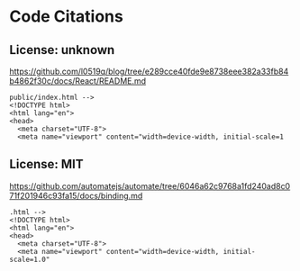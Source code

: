 # Code Citations

## License: unknown
https://github.com/l0519q/blog/tree/e289cce40fde9e8738eee382a33fb84b4862f30c/docs/React/README.md

```
public/index.html -->
<!DOCTYPE html>
<html lang="en">
<head>
  <meta charset="UTF-8">
  <meta name="viewport" content="width=device-width, initial-scale=1
```


## License: MIT
https://github.com/automatejs/automate/tree/6046a62c9768a1fd240ad8c071f201946c93fa15/docs/binding.md

```
.html -->
<!DOCTYPE html>
<html lang="en">
<head>
  <meta charset="UTF-8">
  <meta name="viewport" content="width=device-width, initial-scale=1.0"
```

